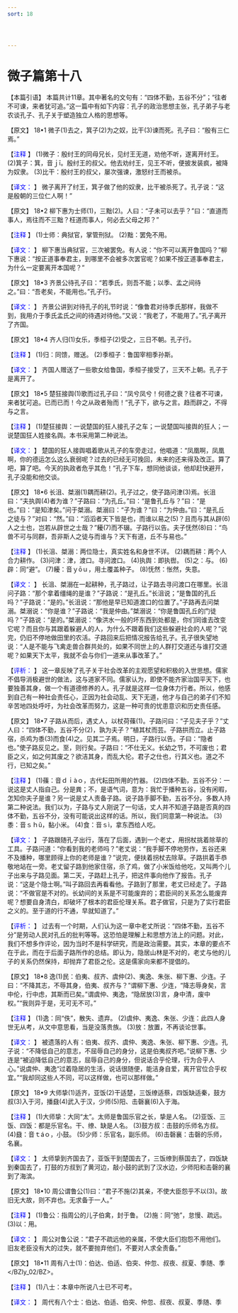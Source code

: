 ```yaml
---
sort: 18




---
```


# 微子篇第十八 

【本篇引语】 
本篇共计11章。其中著名的文句有：“四体不勤，五谷不分”；“往者不可谏，来者犹可追。”这一篇中有如下内容：孔子的政治思想主张，孔子弟子与老农谈孔子、孔子关于塑造独立人格的思想等。 

【原文】 
18•1 微子(1)去之，箕子(2)为之奴，比干(3)谏而死。孔子曰：“殷有三仁焉。” 

【<span style='color:blue'>注释</span> 】 
(1)微子：殷纣王的同母兄长，见纣王无道，劝他不听，遂离开纣王。 
(2)箕子：箕，音ｊī。殷纣王的叔父。他去劝纣王，见王不听，便披发装疯，被降为奴隶。 
(3)比干：殷纣王的叔父，屡次强谏，激怒纣王而被杀。 

【<span style='color:blue'>译文：</span> 】 
微子离开了纣王，箕子做了他的奴隶，比干被杀死了。孔子说：“这是殷朝的三位仁人啊！” 

【原文】 
18•2 柳下惠为士师(1)，三黜(2)。人曰：“子未可以去乎？”曰：“直道而事人，焉往而不三黜？枉道而事人，何必去父母之邦？” 

【<span style='color:blue'>注释</span> 】 
(1)士师：典狱官，掌管刑狱。 
(2)黜：罢免不用。 

【<span style='color:blue'>译文：</span> 】 
柳下惠当典狱官，三次被罢免。有人说：“你不可以离开鲁国吗？”柳下惠说：“按正道事奉君主，到哪里不会被多次罢官呢？如果不按正道事奉君主，为什么一定要离开本国呢？” 

【原文】 
18•3 齐景公待孔子曰：“若季氏，则吾不能；以季、孟之间待之。”曰：“吾老矣，不能用也。”孔子行。 

【<span style='color:blue'>译文：</span> 】 
齐景公讲到对待孔子的礼节时说：“像鲁君对待季氏那样，我做不到，我用介于季氏孟氏之间的待遇对待他。”又说：“我老了，不能用了。”孔子离开了齐国。 

【原文】 
18•4 齐人归(1)女乐，季桓子(2)受之，三日不朝。孔子行。 

【<span style='color:blue'>注释</span> 】 
(1)归：同馈，赠送。 
(2)季桓子：鲁国宰相季孙斯。 

【<span style='color:blue'>译文：</span> 】 
齐国人赠送了一些歌女给鲁国，季桓子接受了，三天不上朝。孔子于是离开了。 

【原文】 
18•5 楚狂接舆(1)歌而过孔子曰：“凤兮凤兮！何德之衰？往者不可谏，来者犹可追。已而已而！今之从政者殆而！”孔子下，欲与之言。趋而辟之，不得与之言。 

【<span style='color:blue'>注释</span> 】 
(1)楚狂接舆：一说楚国的狂人接孔子之车；一说楚国叫接舆的狂人；一说楚国狂人姓接名舆。本书采用第二种说法。 

【<span style='color:blue'>译文：</span> 】 
楚国的狂人接舆唱着歌从孔子的车旁走过，他唱道：“凤凰啊，凤凰啊，你的德运怎么这么衰弱呢？过去的已经无可挽回，未来的还来得及改正。算了吧，算了吧。今天的执政者危乎其危！”孔子下车，想同他谈谈，他却赶快避开，孔子没能和他交谈。 

【原文】 
18•6 长沮、桀溺(1)耦而耕(2)。孔子过之，使子路问津(3)焉。长沮曰：“夫执舆(4)者为谁？”子路曰：“为孔丘。”曰：“是鲁孔丘与？”曰：“是也。”曰：“是知津矣。”问于桀溺。桀溺曰：“子为谁？”曰：“为仲由。”曰：“是孔丘之徒与？”对曰：“然。”曰：“滔滔者天下皆是也，而谁以易之(5)？且而与其从辟(6)人之士也，岂若从辟世之士哉？”耰(7)而不辍。子路行以告。夫子怃然(8)曰：“鸟兽不可与同群，吾非斯人之徒与而谁与？天下有道，丘不与易也。” 

【<span style='color:blue'>注释</span> 】 
(1)长沮、桀溺：两位隐士，真实姓名和身世不详。 
(2)耦而耕：两个人合力耕作。 
(3)问津：津，渡口。寻问渡口。 
(4)执舆：即执辔。 
(5)之：与。 
(6)辟：同“避”。 
(7)耰：音ｙōｕ，用土覆盖种子。 
(8)怃然：怅然，失意。 

【<span style='color:blue'>译文：</span> 】 
长沮、桀溺在一起耕种，孔子路过，让子路去寻问渡口在哪里。长沮问子路：“那个拿着缰绳的是谁？”子路说：“是孔丘。”长沮说；“是鲁国的孔丘吗？”子路说：“是的。”长沮说：“那他是早已知道渡口的位置了。”子路再去问桀溺。桀溺说：“你是谁？”子路说：“我是仲由。”桀溺说：“你是鲁国孔丘的门徒吗？”子路说：“是的。”桀溺说：“像洪水一般的坏东西到处都是，你们同谁去改变它呢？而且你与其跟着躲避人的人，为什么不跟着我们这些躲避社会的人呢？”说完，仍旧不停地做田里的农活。子路回来后把情况报告给孔子。孔子很失望地说：“人是不能与飞禽走兽合群共处的，如果不同世上的人群打交道还与谁打交道呢？如果天下太平，我就不会与你们一道来从事改革了。” 

【<span style='color:blue'>评析：</span> 】 
这一章反映了孔子关于社会改革的主观愿望和积极的入世思想。儒家不倡导消极避世的做法，这与道家不同。儒家认为，即使不能齐家治国平天下，也要独善其身，做一个有道德修养的人。孔子就是这样一位身体力行者。所以，他感到自己有一种社会责任心，正因为社会动乱、天下无道，他才与自己的弟子们不知辛苦地四处呼吁，为社会改革而努力，这是一种可贵的忧患意识和历史责任感。 

【原文】 
18•7 子路从而后，遇丈人，以杖荷蓧(1)。子路问曰：“子见夫子乎？”丈人曰：“四体不勤，五谷不分(2)，孰为夫子？”植其杖而芸。子路拱而立。止子路宿，杀鸡为黍(3)而食(4)之。见其二子焉。明日，子路行以告。子曰：“隐者也。”使子路反见之。至，则行矣。子路曰：“不仕无义。长幼之节，不可废也；君臣之义，如之何其废之？欲洁其身，而乱大伦。君子之仕也，行其义也。道之不行，已知之矣。” 

【<span style='color:blue'>注释</span> 】 
(1)蓧：音ｄｉàｏ，古代耘田所用的竹器。 
(2)四体不勤，五谷不分：一说这是丈人指自己。分是粪；不，是语气词，意为：我忙于播种五谷，没有闲暇，怎知你夫子是谁？另一说是丈人责备子路。说子路手脚不勤，五谷不分。多数人持第二种说法。我们以为，子路与丈人刚说了一句话，丈人并不知道子路是否真的四体不勤，五谷不分，没有可能说出这样的话。所以，我们同意第一种说法。 
(3)黍：音ｓｈǔ，黏小米。 
(4)食：音ｓì，拿东西给人吃。 

【<span style='color:blue'>译文：</span> 】 
子路跟随孔子出行，落在了后面，遇到一个老丈，用拐杖挑着除草的工具。子路问道：“你看到我的老师吗？”老丈说：“我手脚不停地劳作，五谷还来不及播种，哪里顾得上你的老师是谁？”说完，便扶着拐杖去除草。子路拱着手恭敬地站在一旁。老丈留子路到他家住宿，杀了鸡，做了小米饭给他吃，又叫两个儿子出来与子路见面。第二天，子路赶上孔子，把这件事向他作了报告。孔子说：“这是个隐士啊。”叫子路回去再看看他。子路到了那里，老丈已经走了。子路说：“不做官是不对的。长幼间的关系是不可能废弃的；君臣间的关系怎么能废弃呢？想要自身清白，却破坏了根本的君臣伦理关系。君子做官，只是为了实行君臣之义的。至于道的行不通，早就知道了。” 

【<span style='color:blue'>评析：</span> 】 
过去有一个时期，人们认为这一章中老丈所说：“四体不勤，五谷不分”是劳动人民对孔丘的批判等等。这恐怕是理解上和思想方法上的问题。对此，我们不想多作评论，因为当时不是科学研究，而是政治需要。其实，本章的要点不在于此，而在于后面子路所作的总结。即认为，隐居山林是不对的，老丈与他的儿子的关系仍然保持，却抛弃了君臣之伦。这是儒家向来都不提倡的。 

【原文】 
18•8 逸(1)民：伯夷、叔齐、虞仲(2)、夷逸、朱张、柳下惠、少连。子曰：“不降其志，不辱其身，伯夷、叔齐与？”谓柳下惠、少连，“降志辱身矣，言中伦，行中虑，其斯而已矣。”谓虞仲、夷逸，“隐居放(3)言，身中清，废中权。”“我则异于是，无可无不可。” 

【<span style='color:blue'>注释</span> 】 
(1)逸：同“佚”，散失、遗弃。 
(2)虞仲、夷逸、朱张、少连：此四人身世无从考，从文中意思看，当是没落贵族。 
(3)放：放置，不再谈论世事。 

【<span style='color:blue'>译文：</span> 】 
被遗落的人有：伯夷、叔齐、虞仲、夷逸、朱张、柳下惠、少连。孔子说：“不降低自己的意志，不屈辱自己的身分，这是伯夷叔齐吧。”说柳下惠、少连是“被迫降低自己的意志，屈辱自己的身分，但说话合乎伦理，行为合乎人心。”说虞仲、夷逸“过着隐居的生活，说话很随便，能洁身自爱，离开官位合乎权宜。”“我却同这些人不同，可以这样做，也可以那样做。” 

【原文】 
18•9 大师挚(1)适齐，亚饭(2)干适楚，三饭缭适蔡，四饭缺适秦，鼓方叔(3)入于河，播鼗(4)武入于汉，少师(5)阳、击磬襄(6)入于海。 

【<span style='color:blue'>注释</span> 】 
(1)大师挚：大同“太”。太师是鲁国乐官之长，挚是人名。 
(2)亚饭、三饭、四饭：都是乐官名。干、缭、缺是人名。 
(3)鼓方叔：击鼓的乐师名方叔。 
(4)鼗：音ｔáｏ，小鼓。 
(5)少师：乐官名，副乐师。 
(6)击磬襄：击磬的乐师，名襄。 

【<span style='color:blue'>译文：</span> 】 
太师挚到齐国去了，亚饭干到楚国去了，三饭缭到蔡国去了，四饭缺到秦国去了，打鼓的方叔到了黄河边，敲小鼓的武到了汉水边，少师阳和击磬的襄到了海滨。 

【原文】 
18•10 周公谓鲁公(1)曰：“君子不施(2)其亲，不使大臣怨乎不以(3)。故旧无大故，则不弃也。无求备于一人。” 

【<span style='color:blue'>注释</span> 】 
(1)鲁公：指周公的儿子伯禽，封于鲁。 
(2)施：同“弛”，怠慢、疏远。 
(3)以：用。 

【<span style='color:blue'>译文：</span> 】 
周公对鲁公说：“君子不疏远他的亲属，不使大臣们抱怨不用他们。旧友老臣没有大的过失，就不要抛弃他们，不要对人求全责备。” 

【原文】 
18•11 周有八士(1)：伯达、伯适、伯突、仲忽、叔夜、叔夏、季随、季</BZly_02/BZ>。 

【<span style='color:blue'>注释</span> 】 
(1)八士：本章中所说八士已不可考。 

【<span style='color:blue'>译文：</span> 】 
周代有八个士：伯达、伯适、伯突、仲忽、叔夜、叔夏、季随、季









